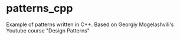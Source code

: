 # patterns_cpp
Example of patterns written in C++. Based on  Georgiy Mogelashvili's Youtube course "Design Patterns"
